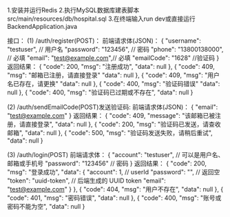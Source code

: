 1.安装并运行Redis
2.执行MySQL数据库建表脚本src/main/resources/db/hospital.sql
3.在终端输入run dev或直接运行BackendApplication.java

接口：
(1) /auth/register(POST)：
前端请求体(JSON)：
{
"username": "testuser",     // 用户名
"password": "123456",       // 密码
"phone": "13800138000",     // 必填
"email": "test@example.com",// 必填
"emailCode": "1628"         //验证码
}
返回结果：
{
"code": 200,
"msg": "注册成功",
"data": null
},
{
"code": 409,
"msg": "邮箱已注册，请直接登录"
"data": null
},
{
"code": 409,
"msg": "用户名已存在，请更换"
"data": null
},
{
"code": 400,
"msg": "验证码错误"
"data": null
},
{
"code": 400,
"msg": "验证码已过期或不存在",
"data": null
}



(2) /auth/sendEmailCode(POST)发送验证码:
前端请求体(JSON)：
{
"email": "test@example.com"
}
返回结果：
{
"code": 409,
"message": "该邮箱已被注册，请直接登录",
"data": null
},
{
"code": 200,
"msg": "验证码已发送，请查收邮箱",
"data": null
},
{
"code": 500,
"msg": "验证码发送失败，请稍后重试",
"data": null
}

(3) /auth/login(POST)
前端请求体：
{
"account": "testuser",     // 可以是用户名、邮箱或手机号
"password": "123456"       // 密码
}
返回结果：
{
"code": 200,
"msg": "登录成功",
    "data": {
    "account": 1,            // userId
    "password": "",          // 返回空
    "token": "uuid-token",   // 后端生成的 UUID token
    "email": "test@example.com"
    }
},
{
"code": 404,
"msg": "用户不存在",
"data": null
},
{
"code": 401,
"msg": "密码错误",
"data": null
},
{
"code": 400,
"msg": "账号或密码不能为空",
"data": null
}





